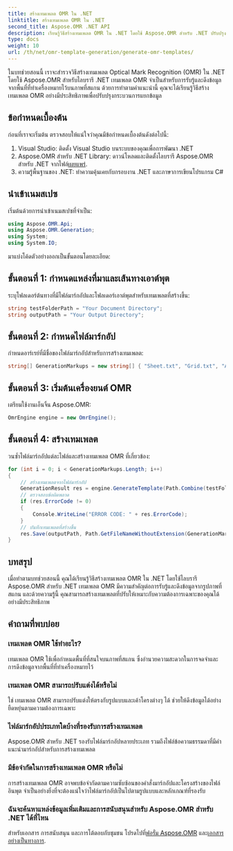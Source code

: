 ```yaml
---
title: สร้างเทมเพลต OMR ใน .NET
linktitle: สร้างเทมเพลต OMR ใน .NET
second_title: Aspose.OMR .NET API
description: เรียนรู้วิธีสร้างเทมเพลต OMR ใน .NET โดยใช้ Aspose.OMR สำหรับ .NET ปรับปรุงการดึงข้อมูลจากรูปภาพที่สแกนด้วยเทมเพลตที่ปรับแต่งได้!
type: docs
weight: 10
url: /th/net/omr-template-generation/generate-omr-templates/
---
```

ในบทช่วยสอนนี้ เราจะสำรวจวิธีสร้างเทมเพลต Optical Mark Recognition (OMR) ใน .NET โดยใช้ Aspose.OMR สำหรับไลบรารี .NET เทมเพลต OMR จำเป็นสำหรับการรับรู้และดึงข้อมูลจากพื้นที่ที่ทำเครื่องหมายไว้บนภาพที่สแกน ด้วยการทำตามคำแนะนำนี้ คุณจะได้เรียนรู้วิธีสร้างเทมเพลต OMR อย่างมีประสิทธิภาพเพื่อปรับปรุงกระบวนการแยกข้อมูล
## ข้อกำหนดเบื้องต้น
ก่อนที่เราจะเริ่มต้น ตรวจสอบให้แน่ใจว่าคุณมีข้อกำหนดเบื้องต้นดังต่อไปนี้:
1. Visual Studio: ติดตั้ง Visual Studio บนระบบของคุณเพื่อการพัฒนา .NET
2.  Aspose.OMR สำหรับ .NET Library: ดาวน์โหลดและติดตั้งไลบรารี Aspose.OMR สำหรับ .NET จากไฟล์[เผยแพร่](https://releases.aspose.com/omr/net/).
3. ความรู้พื้นฐานของ .NET: ทำความคุ้นเคยกับกรอบงาน .NET และภาษาการเขียนโปรแกรม C#
## นำเข้าเนมสเปซ
เริ่มต้นด้วยการนำเข้าเนมสเปซที่จำเป็น:
```csharp
using Aspose.OMR.Api;
using Aspose.OMR.Generation;
using System;
using System.IO;
```
มาแบ่งโค้ดตัวอย่างออกเป็นขั้นตอนโดยละเอียด:
## ขั้นตอนที่ 1: กำหนดแหล่งที่มาและเส้นทางเอาต์พุต
ระบุโฟลเดอร์ต้นทางที่มีไฟล์มาร์กอัปและโฟลเดอร์เอาต์พุตสำหรับเทมเพลตที่สร้างขึ้น:
```csharp
string testFolderPath = "Your Document Directory";
string outputPath = "Your Output Directory";
```
## ขั้นตอนที่ 2: กำหนดไฟล์มาร์กอัป
กำหนดอาร์เรย์ที่มีชื่อของไฟล์มาร์กอัปสำหรับการสร้างเทมเพลต:
```csharp
string[] GenerationMarkups = new string[] { "Sheet.txt", "Grid.txt", "AsposeTest.txt" };
```
## ขั้นตอนที่ 3: เริ่มต้นเครื่องยนต์ OMR
เตรียมใช้งานเอ็นจิ้น Aspose.OMR:
```csharp
OmrEngine engine = new OmrEngine();
```
## ขั้นตอนที่ 4: สร้างเทมเพลต
วนซ้ำไฟล์มาร์กอัปแต่ละไฟล์และสร้างเทมเพลต OMR ที่เกี่ยวข้อง:
```csharp
for (int i = 0; i < GenerationMarkups.Length; i++)
{
    // สร้างเทมเพลตจากไฟล์มาร์กอัป
    GenerationResult res = engine.GenerateTemplate(Path.Combine(testFolderPath, GenerationMarkups[i]));
    // ตรวจสอบข้อผิดพลาด
    if (res.ErrorCode != 0)
    {
        Console.WriteLine("ERROR CODE: " + res.ErrorCode);
    }
    // บันทึกเทมเพลตที่สร้างขึ้น
    res.Save(outputPath, Path.GetFileNameWithoutExtension(GenerationMarkups[i]));
}
```
## บทสรุป
เมื่อทำตามบทช่วยสอนนี้ คุณได้เรียนรู้วิธีสร้างเทมเพลต OMR ใน .NET โดยใช้ไลบรารี Aspose.OMR สำหรับ .NET เทมเพลต OMR มีความสำคัญต่อการรับรู้และดึงข้อมูลจากรูปภาพที่สแกน และด้วยความรู้นี้ คุณสามารถสร้างเทมเพลตที่ปรับให้เหมาะกับความต้องการเฉพาะของคุณได้อย่างมีประสิทธิภาพ
## คำถามที่พบบ่อย
### เทมเพลต OMR ใช้ทำอะไร?
เทมเพลต OMR ใช้เพื่อกำหนดพื้นที่ที่สนใจบนภาพที่สแกน ซึ่งอำนวยความสะดวกในการจดจำและการดึงข้อมูลจากพื้นที่ที่ทำเครื่องหมายไว้
### เทมเพลต OMR สามารถปรับแต่งได้หรือไม่
ใช่ เทมเพลต OMR สามารถปรับแต่งให้ตรงกับรูปแบบและเค้าโครงต่างๆ ได้ ช่วยให้ดึงข้อมูลได้อย่างยืดหยุ่นตามความต้องการเฉพาะ
### ไฟล์มาร์กอัปประเภทใดบ้างที่รองรับการสร้างเทมเพลต
Aspose.OMR สำหรับ .NET รองรับไฟล์มาร์กอัปหลายประเภท รวมถึงไฟล์ข้อความธรรมดาที่มีคำแนะนำมาร์กอัปสำหรับการสร้างเทมเพลต
### มีข้อจำกัดในการสร้างเทมเพลต OMR หรือไม่
การสร้างเทมเพลต OMR อาจพบข้อจำกัดตามความซับซ้อนของคำสั่งมาร์กอัปและโครงสร้างของไฟล์อินพุต จำเป็นอย่างยิ่งที่จะต้องแน่ใจว่าไฟล์มาร์กอัปเป็นไปตามรูปแบบและหลักเกณฑ์ที่รองรับ
### ฉันจะค้นหาแหล่งข้อมูลเพิ่มเติมและการสนับสนุนสำหรับ Aspose.OMR สำหรับ .NET ได้ที่ไหน
 สำหรับเอกสาร การสนับสนุน และการโต้ตอบกับชุมชน โปรดไปที่[ฟอรั่ม Aspose.OMR](https://forum.aspose.com/c/omr/38) และ[เอกสารอย่างเป็นทางการ](https://reference.aspose.com/omr/net/).
